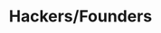 ---
title: Hackers/Founders
image: "/assets/img/resources/hackers.jpg"
description: Network of meetups for startup communities all around the world.
categories:
  - Networking Group
link: https://www.hf.cx/
---
